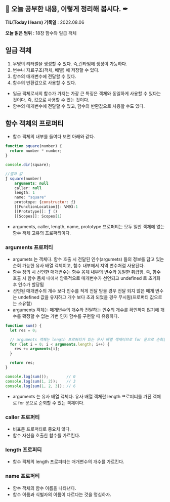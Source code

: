## 📕 오늘 공부한 내용, 이렇게 정리해 봅시다. ✒

**TIL(Today I learn) 기록일** : 2022.08.06

**오늘 읽은 범위** : 18장 함수와 일급 객체

## 일급 객체

1. 무명의 리터럴을 생성할 수 있다. 즉,런타임에 생성이 가능하다.
2. 변수나 자료구조(객체, 배열) 에 저장할 수 있다.
3. 함수의 매개변수에 전달할 수 있다.
4. 함수의 반환값으로 사용할 수 있다.

- 일급 객체로서의 함수가 가지는 가장 큰 특징은 객체와 동일하게 사용할 수 있다는 것이다. 즉, 값으로 사용할 수 있는 것이다.
- 함수의 매개변수에 전달할 수 있고, 함수의 반환값으로 사용할 수도 있다.

## 함수 객체의 프로퍼티

- 함수 객체의 내부를 들여다 보면 아래와 같다.

```jsx
function square(number) {
  return number * number;
}

console.dir(square);

//결과 값
ƒ square(number)
	arguments: null
	caller: null
	length: 1
	name: "square"
	prototype: {constructor: ƒ}
	[[FunctionLocation]]: VM93:1
	[[Prototype]]: ƒ ()
	[[Scopes]]: Scopes[1]
```

- arguments, caller, length, name, prototype 프로퍼티는 모두 일반 객체에 없는 함수 객체 고유의 프로퍼티이다.

### arguments 프로퍼티

- argumets 는 객체다. 함수 호출 시 전달된 인수(argumets) 들의 정보를 담고 있는 순회 가능한 유사 배열 객체이고, 함수 내부에서 지역 변수처럼 사용된다.
- 함수 정의 시 선언한 매개변수는 함수 몸체 내부의 변수와 동일한 취급임. 즉, 함수 호출 시 함수 몸체 내에서 암묵적으로 매개변수가 선언되고 undefined 로 초기화 후 인수가 할당됨
- 선언된 매개변수의 개수 보다 인수를 적게 전달 받을 경우 전달 되지 않은 매개 변수는 undefined 값을 유지하고 개수 보다 초과 되었을 경우 무시됨(프로퍼티 값으로는 소유함)
- arguments 객체는 매개변수의 개수와 전달하는 인수의 개수를 확인하지 않기에 개수를 확정할 수 없는 가변 인자 함수를 구현할 때 유용하다.

```jsx
function sum() {
  let res = 0;

  // arguments 객체는 length 프로퍼티가 있는 유사 배열 객체이므로 for 문으로 순회할 수 있다.
  for (let i = 0; i < arguments.length; i++) {
    res += arguments[i];
  }

  return res;
}

console.log(sum());        // 0
console.log(sum(1, 2));    // 3
console.log(sum(1, 2, 3)); // 6
```

- arguments 는 유사 배열 객체다. 유사 배열 객체란 length 프로퍼티를 가진 객체로 for 문으로 순회할 수 있는 객체이다.

### caller 프로퍼티

- 비표준 프로퍼티로 중요치 않다.
- 함수 자신을 호출한 함수를 가르킨다.

### length 프로퍼티

- 함수 객체의 length 프로퍼티는 매개변수의 개수를 가르킨다.

### name 프로퍼티

- 함수 객체의 함수 이름을 나타낸다.
- 함수 이름과 식별자의 이름이 다르다는 것을 명심하자.
